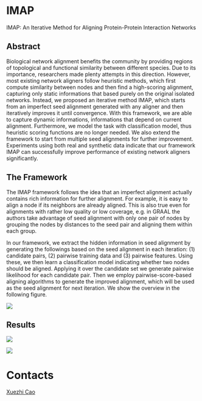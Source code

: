 # IMAP
IMAP: An Iterative Method for Aligning Protein-Protein Interaction Networks

## Abstract
Biological network alignment benefits the community by providing regions of topological and functional similarity between different species. Due to its importance, researchers made plenty attempts in this direction. However, most existing network aligners follow heuristic methods, which first compute similarity between nodes and then find a high-scoring alignment, capturing only static informations that based purely on the original isolated networks. Instead, we proposed an iterative method IMAP, which starts from an imperfect seed alignment generated with any aligner and then iteratively improves it until convergence. With this framework, we are able to capture dynamic informations, informations that depend on current alignment. Furthermore, we model the task with classification model, thus heuristic scoring functions are no longer needed. We also extend the framework to start from multiple seed alignments for further improvement. Experiments using both real and synthetic data indicate that our framework IMAP can successfully improve performance of existing network aligners significantly.

## The Framework
The IMAP framework follows the idea that an imperfect alignment actually contains rich information for further alignment. For example, it is easy to align a node if its neighbors are already aligned. This is also true even for alignments with rather low quality or low coverage, e.g. in GRAAL the authors take advantage of seed alignment with only one pair of nodes by grouping the nodes by distances to the seed pair and aligning them within each group.

In our framework, we extract the hidden information in seed alignment by generating the followings based on the seed alignment in each iteration: (1) candidate pairs, (2) pairwise training data and (3) pairwise features. Using these, we then learn a classification model indicating whether two nodes should be aligned. Applying it over the candidate set we generate pairwise likelihood for each candidate pair. Then we employ pairwise-score-based aligning algorithms to generate the improved alignment, which will be used as the seed alignment for next iteration. We show the overview in the following figure.

![](http://apex.sjtu.edu.cn/public/files/projects/20170121/framework.png)

## Results

![](http://apex.sjtu.edu.cn/public/files/projects/20170121/resultA.png)

![](http://apex.sjtu.edu.cn/public/files/projects/20170121/resultB.png)

# Contacts
[Xuezhi Cao](http://apex.sjtu.edu.cn/members/cxz "Xuezhi Cao")
